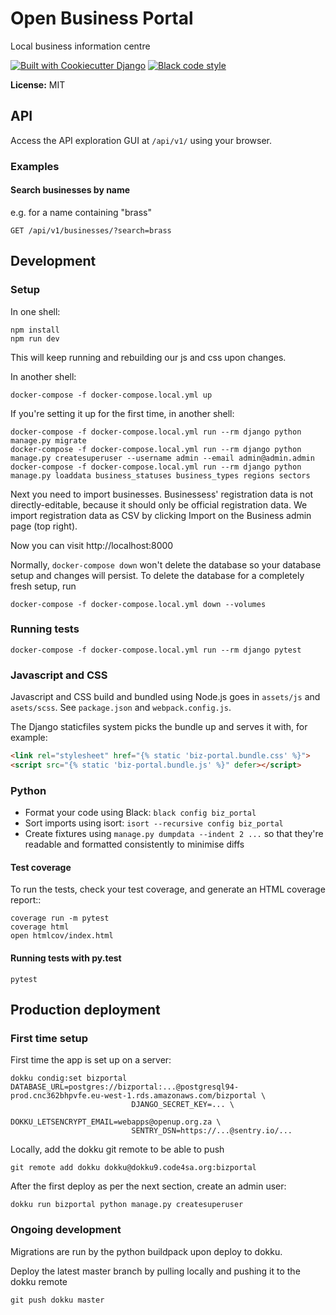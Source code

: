 Open Business Portal
====================

Local business information centre

[![Built with Cookiecutter Django](https://img.shields.io/badge/built%20with-Cookiecutter%20Django-ff69b4.svg)](https://github.com/pydanny/cookiecutter-django/)
[![Black code style](https://img.shields.io/badge/code%20style-black-000000.svg)](https://github.com/ambv/black)

**License:** MIT

API
---

Access the API exploration GUI at `/api/v1/` using your browser.

### Examples

#### Search businesses by name

e.g. for a name containing "brass"

    GET /api/v1/businesses/?search=brass


Development
-----------

### Setup

In one shell:

    npm install
    npm run dev

This will keep running and rebuilding our js and css upon changes.

In another shell:

    docker-compose -f docker-compose.local.yml up

If you're setting it up for the first time, in another shell:

```
docker-compose -f docker-compose.local.yml run --rm django python manage.py migrate
docker-compose -f docker-compose.local.yml run --rm django python manage.py createsuperuser --username admin --email admin@admin.admin
docker-compose -f docker-compose.local.yml run --rm django python manage.py loaddata business_statuses business_types regions sectors
```

Next you need to import businesses. Businessess' registration data is not directly-editable, because it should only be official registration data. We import registration data as CSV by clicking Import on the Business admin page (top right).

Now you can visit http://localhost:8000

Normally, `docker-compose down` won't delete the database so your database setup and changes will persist. To delete the database for a completely fresh setup, run

```
docker-compose -f docker-compose.local.yml down --volumes
```

### Running tests

```
docker-compose -f docker-compose.local.yml run --rm django pytest
```

### Javascript and CSS

Javascript and CSS build and bundled using Node.js goes in `assets/js` and `asets/scss`.
See `package.json` and `webpack.config.js`.

The Django staticfiles system picks the bundle up and serves it with, for example:

```html
<link rel="stylesheet" href="{% static 'biz-portal.bundle.css' %}">
<script src="{% static 'biz-portal.bundle.js' %}" defer></script>
```

### Python

- Format your code using Black: `black config biz_portal`
- Sort imports using isort: `isort --recursive config biz_portal`
- Create fixtures using `manage.py dumpdata --indent 2 ...` so that they're
readable and formatted consistently to minimise diffs

#### Test coverage

To run the tests, check your test coverage, and generate an HTML coverage report::

    coverage run -m pytest
    coverage html
    open htmlcov/index.html


#### Running tests with py.test

    pytest


Production deployment
---------------------

### First time setup

First time the app is set up on a server:

```
dokku condig:set bizportal DATABASE_URL=postgres://bizportal:...@postgresql94-prod.cnc362bhpvfe.eu-west-1.rds.amazonaws.com/bizportal \
                           DJANGO_SECRET_KEY=... \
                           DOKKU_LETSENCRYPT_EMAIL=webapps@openup.org.za \
                           SENTRY_DSN=https://...@sentry.io/...
```

Locally, add the dokku git remote to be able to push

```
git remote add dokku dokku@dokku9.code4sa.org:bizportal
```

After the first deploy as per the next section, create an admin user:

```
dokku run bizportal python manage.py createsuperuser
```

### Ongoing development

Migrations are run by the python buildpack upon deploy to dokku.

Deploy the latest master branch by pulling locally and pushing it to the dokku remote

```
git push dokku master
```